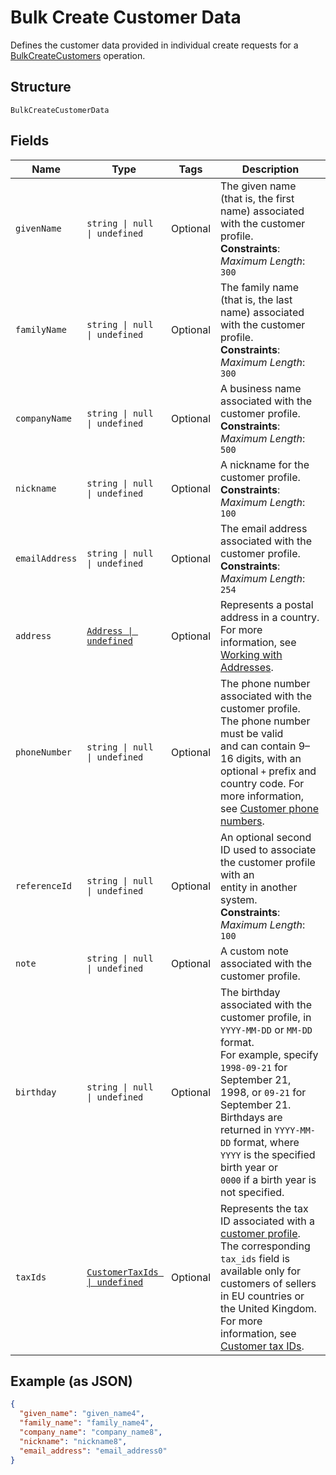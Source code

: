 
# Bulk Create Customer Data

Defines the customer data provided in individual create requests for a
[BulkCreateCustomers](../../doc/api/customers.md#bulk-create-customers) operation.

## Structure

`BulkCreateCustomerData`

## Fields

| Name | Type | Tags | Description |
|  --- | --- | --- | --- |
| `givenName` | `string \| null \| undefined` | Optional | The given name (that is, the first name) associated with the customer profile.<br>**Constraints**: *Maximum Length*: `300` |
| `familyName` | `string \| null \| undefined` | Optional | The family name (that is, the last name) associated with the customer profile.<br>**Constraints**: *Maximum Length*: `300` |
| `companyName` | `string \| null \| undefined` | Optional | A business name associated with the customer profile.<br>**Constraints**: *Maximum Length*: `500` |
| `nickname` | `string \| null \| undefined` | Optional | A nickname for the customer profile.<br>**Constraints**: *Maximum Length*: `100` |
| `emailAddress` | `string \| null \| undefined` | Optional | The email address associated with the customer profile.<br>**Constraints**: *Maximum Length*: `254` |
| `address` | [`Address \| undefined`](../../doc/models/address.md) | Optional | Represents a postal address in a country.<br>For more information, see [Working with Addresses](https://developer.squareup.com/docs/build-basics/working-with-addresses). |
| `phoneNumber` | `string \| null \| undefined` | Optional | The phone number associated with the customer profile. The phone number must be valid<br>and can contain 9–16 digits, with an optional `+` prefix and country code. For more information,<br>see [Customer phone numbers](https://developer.squareup.com/docs/customers-api/use-the-api/keep-records#phone-number). |
| `referenceId` | `string \| null \| undefined` | Optional | An optional second ID used to associate the customer profile with an<br>entity in another system.<br>**Constraints**: *Maximum Length*: `100` |
| `note` | `string \| null \| undefined` | Optional | A custom note associated with the customer profile. |
| `birthday` | `string \| null \| undefined` | Optional | The birthday associated with the customer profile, in `YYYY-MM-DD` or `MM-DD` format.<br>For example, specify `1998-09-21` for September 21, 1998, or `09-21` for September 21.<br>Birthdays are returned in `YYYY-MM-DD` format, where `YYYY` is the specified birth year or<br>`0000` if a birth year is not specified. |
| `taxIds` | [`CustomerTaxIds \| undefined`](../../doc/models/customer-tax-ids.md) | Optional | Represents the tax ID associated with a [customer profile](../../doc/models/customer.md). The corresponding `tax_ids` field is available only for customers of sellers in EU countries or the United Kingdom.<br>For more information, see [Customer tax IDs](https://developer.squareup.com/docs/customers-api/what-it-does#customer-tax-ids). |

## Example (as JSON)

```json
{
  "given_name": "given_name4",
  "family_name": "family_name4",
  "company_name": "company_name8",
  "nickname": "nickname8",
  "email_address": "email_address0"
}
```

